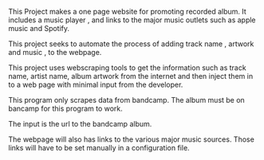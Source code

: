 This Project makes a one page website for promoting recorded album.  It includes a music player , and links to the major music outlets such as apple music and Spotify.

This project seeks to automate the process of adding track name , artwork and music , to the webpage.

This project uses webscraping tools to get the information such as track name, artist name, album artwork from the internet and then inject them in to a web page with minimal input from the developer.

This program only scrapes data from bandcamp.  The album must be on bancamp for this program to work.

The input is the url to the bandcamp album.

The webpage will also has links to the various major music sources.  Those links will have to be set manually in a configuration file.